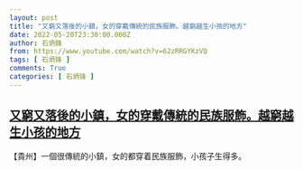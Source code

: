 ```yaml
---
layout: post
title: "又窮又落後的小鎮，女的穿戴傳統的民族服飾。越窮越生小孩的地方"
date: 2022-05-20T23:30:00.000Z
author: 石炳鋒
from: https://www.youtube.com/watch?v=62zRRGYKzVQ
tags: [ 石炳锋 ]
comments: True
categories: [ 石炳锋 ]
---
```

<!--1653089400000-->
[又窮又落後的小鎮，女的穿戴傳統的民族服飾。越窮越生小孩的地方](https://www.youtube.com/watch?v=62zRRGYKzVQ)
------

<div>
【貴州】一個很傳統的小鎮，女的都穿着民族服飾，小孩子生得多。
</div>
